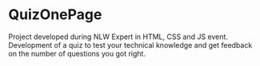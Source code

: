 # QuizOnePage
Project developed during NLW Expert in HTML, CSS and JS event. Development of a quiz to test your technical knowledge and get feedback on the number of questions you got right.
